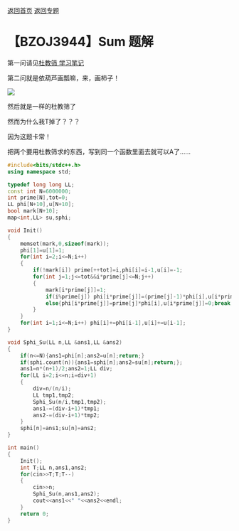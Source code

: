 [返回首页](https://EbolaEmperor.github.io)
[返回专题](https://EbolaEmperor.github.io/special/Du)

# 【BZOJ3944】Sum 题解

第一问请见[杜教筛 学习笔记](https://EbolaEmperor.github.io/article/notes/Du)

第二问就是依葫芦画瓢嘛，来，画柿子！

![](http://ebola.blogwo.com/wp-content/uploads/sites/3855/2018/06/%E5%9B%BE%E7%89%873-2-350x491.png)

然后就是一样的杜教筛了

然而为什么我T掉了？？？

因为这题卡常！

把两个要用杜教筛求的东西，写到同一个函数里面去就可以A了……

```cpp
#include<bits/stdc++.h>
using namespace std;

typedef long long LL;
const int N=6000000;
int prime[N],tot=0;
LL phi[N+10],u[N+10];
bool mark[N+10];
map<int,LL> su,sphi;

void Init()
{
	memset(mark,0,sizeof(mark));
	phi[1]=u[1]=1;
	for(int i=2;i<=N;i++)
	{
		if(!mark[i]) prime[++tot]=i,phi[i]=i-1,u[i]=-1;
		for(int j=1;j<=tot&&i*prime[j]<=N;j++)
		{
			mark[i*prime[j]]=1;
			if(i%prime[j]) phi[i*prime[j]]=(prime[j]-1)*phi[i],u[i*prime[j]]=-u[i];
			else{phi[i*prime[j]]=prime[j]*phi[i],u[i*prime[j]]=0;break;}
		}
	}
	for(int i=1;i<=N;i++) phi[i]+=phi[i-1],u[i]+=u[i-1];
}

void Sphi_Su(LL n,LL &ans1,LL &ans2)
{
	if(n<=N){ans1=phi[n];ans2=u[n];return;}
	if(sphi.count(n)){ans1=sphi[n];ans2=su[n];return;};
	ans1=n*(n+1)/2;ans2=1;LL div;
	for(LL i=2;i<=n;i=div+1)
	{
		div=n/(n/i);
		LL tmp1,tmp2;
		Sphi_Su(n/i,tmp1,tmp2);
		ans1-=(div-i+1)*tmp1;
		ans2-=(div-i+1)*tmp2;
	}
	sphi[n]=ans1;su[n]=ans2;
}

int main()
{
	Init();
	int T;LL n,ans1,ans2;
	for(cin>>T;T;T--)
	{
		cin>>n;
		Sphi_Su(n,ans1,ans2);
		cout<<ans1<<" "<<ans2<<endl;
	}
	return 0;
}
```
